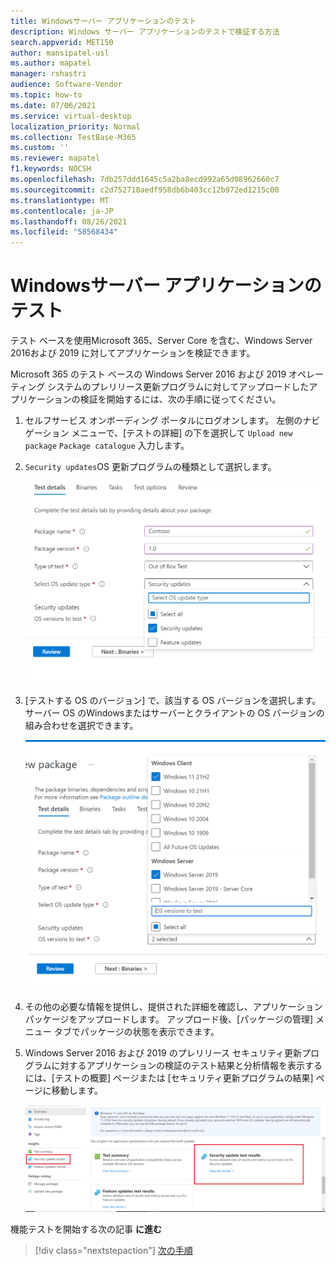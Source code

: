 ```yaml
---
title: Windowsサーバー アプリケーションのテスト
description: Windows サーバー アプリケーションのテストで検証する方法
search.appverid: MET150
author: mansipatel-usl
ms.author: mapatel
manager: rshastri
audience: Software-Vendor
ms.topic: how-to
ms.date: 07/06/2021
ms.service: virtual-desktop
localization_priority: Normal
ms.collection: TestBase-M365
ms.custom: ''
ms.reviewer: mapatel
f1.keywords: NOCSH
ms.openlocfilehash: 7db257ddd1645c5a2ba8ecd992a65d08962660c7
ms.sourcegitcommit: c2d752718aedf958db6b403cc12b972ed1215c00
ms.translationtype: MT
ms.contentlocale: ja-JP
ms.lasthandoff: 08/26/2021
ms.locfileid: "58568434"
---
```

# <a name="windows-server-application-testing"></a>Windowsサーバー アプリケーションのテスト

テスト ベースを使用Microsoft 365、Server Core を含む、Windows Server 2016および 2019 に対してアプリケーションを検証できます。

Microsoft 365 のテスト ベースの Windows Server 2016 および 2019 オペレーティング システムのプレリリース更新プログラムに対してアップロードしたアプリケーションの検証を開始するには、次の手順に従ってください。

1. セルフサービス オンボーディング ポータルにログオンします。 左側のナビゲーション メニューで、[テストの詳細] の下を選択して `Upload new package` `Package catalogue` 入力します。

2. `Security updates`OS 更新プログラムの種類として選択します。

   ![[セキュリティ更新プログラム] を選択します。](Media/selecting-security-updates.png)

3. [テストする OS のバージョン] で、該当する OS バージョンを選択します。 サーバー OS のWindowsまたはサーバーとクライアントの OS バージョンの組み合わせを選択できます。

   ![[OS のバージョン] を選択します。](Media/selecting-OS-versions.png)

4. その他の必要な情報を提供し、提供された詳細を確認し、アプリケーション パッケージをアップロードします。 アップロード後、[パッケージの管理] メニュー タブでパッケージの状態を表示できます。

5. Windows Server 2016 および 2019 のプレリリース セキュリティ更新プログラムに対するアプリケーションの検証のテスト結果と分析情報を表示するには、[テストの概要] ページまたは [セキュリティ更新プログラムの結果] ページに移動します。

   ![テスト結果を表示します。](Media/access-test-results.png)

機能テストを開始する次の記事 **に進む**
> [!div class="nextstepaction"]
> [次の手順](functional.md)
